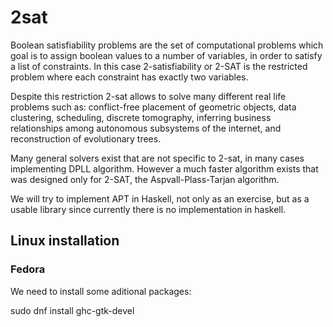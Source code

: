 # 2sat

Boolean satisfiability problems are the set of computational problems which goal is to assign boolean values to a number of variables, in order to satisfy a list of constraints. In this case 2-satisfiability or 2-SAT is the restricted problem where each constraint has exactly two variables. 

Despite this restriction 2-sat allows to solve many different real life problems such as: conflict-free placement of geometric objects, data clustering, scheduling, discrete tomography, inferring business relationships among autonomous subsystems of the internet, and reconstruction of evolutionary trees.

Many general solvers exist that are not specific to 2-sat, in many cases implementing DPLL algorithm. However a much faster algorithm exists that was designed only for 2-SAT, the Aspvall-Plass-Tarjan algorithm.

We will try to implement APT in Haskell, not only as an exercise, but as a usable library since currently there is no implementation in haskell.

## Linux installation

### Fedora

We need to install some aditional packages:

sudo dnf install ghc-gtk-devel
